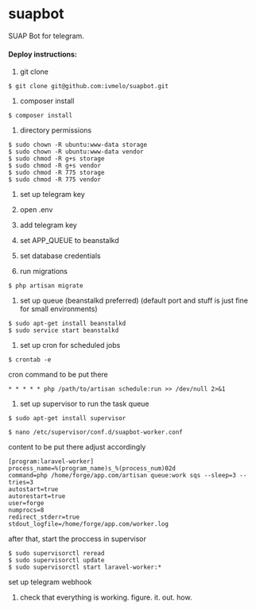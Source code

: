 # suapbot
SUAP Bot for telegram.


#### Deploy instructions:


1. git clone
```
$ git clone git@github.com:ivmelo/suapbot.git
```

1. composer install
```
$ composer install
```

1. directory permissions
```
$ sudo chown -R ubuntu:www-data storage
$ sudo chown -R ubuntu:www-data vendor
$ sudo chmod -R g+s storage
$ sudo chmod -R g+s vendor
$ sudo chmod -R 775 storage
$ sudo chmod -R 775 vendor
```


1. set up telegram key

4. open .env
4. add telegram key
4. set APP_QUEUE to beanstalkd
4. set database credentials


1. run migrations
```
$ php artisan migrate
```


1. set up queue (beanstalkd preferred) (default port and stuff is just fine for small environments)
```
$ sudo apt-get install beanstalkd
$ sudo service start beanstalkd
```

1. set up cron for scheduled jobs
```
$ crontab -e
```

cron command to be put there

```
* * * * * php /path/to/artisan schedule:run >> /dev/null 2>&1
```

1. set up supervisor to run the task queue
```
$ sudo apt-get install supervisor

$ nano /etc/supervisor/conf.d/suapbot-worker.conf
```

content to be put there adjust accordingly

```
[program:laravel-worker]
process_name=%(program_name)s_%(process_num)02d
command=php /home/forge/app.com/artisan queue:work sqs --sleep=3 --tries=3
autostart=true
autorestart=true
user=forge
numprocs=8
redirect_stderr=true
stdout_logfile=/home/forge/app.com/worker.log
```

after that, start the proccess in supervisor

```
$ sudo supervisorctl reread
$ sudo supervisorctl update
$ sudo supervisorctl start laravel-worker:*
```

set up telegram webhook

1. check that everything is working. figure. it. out. how.
